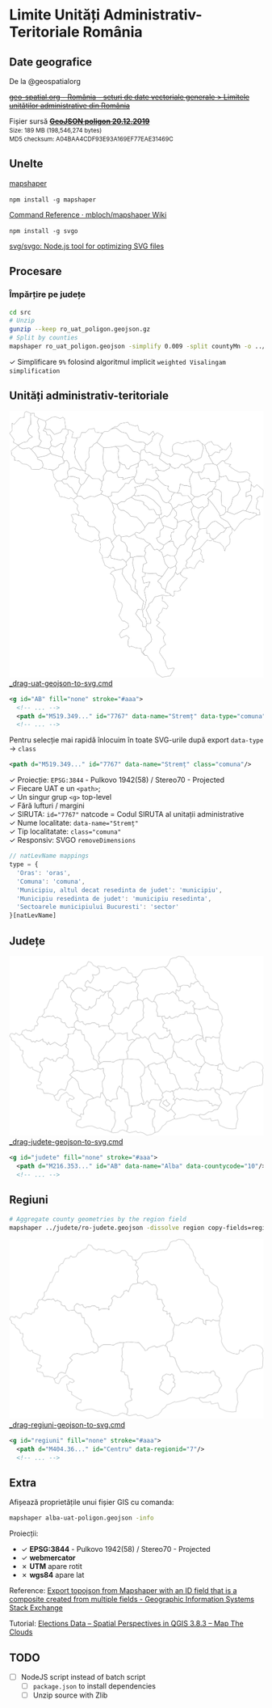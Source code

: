 # Limite Unități Administrativ-Teritoriale România

## Date geografice

De la @geospatialorg

~~[geo-spatial.org - România - seturi de date vectoriale generale > Limitele unităților administrative din România](http://www.geo-spatial.org/download/romania-seturi-vectoriale#uat "dead link")~~

Fișier sursă ~~[**GeoJSON poligon 20.12.2019**](http://www.geo-spatial.org/file_download/29535 "dead link")~~  
<small>Size: 189 MB (198,546,274 bytes)</small>  
<small>MD5 checksum: A04BAA4CDF93E93A169EF77EAE31469C</small>

## Unelte

[mapshaper](https://mapshaper.org/)

`npm install -g mapshaper`

[Command Reference · mbloch/mapshaper Wiki](https://github.com/mbloch/mapshaper/wiki/Command-Reference)

`npm install -g svgo`

[svg/svgo: Node.js tool for optimizing SVG files](https://github.com/svg/svgo)

## Procesare

### Împărțire pe județe

```sh
cd src
# Unzip
gunzip --keep ro_uat_poligon.geojson.gz
# Split by counties
mapshaper ro_uat_poligon.geojson -simplify 0.009 -split countyMn -o ../uat/ format=geojson extension=geojson prettify
```

✓ Simplificare `9%` folosind algoritmul implicit `weighted Visalingam simplification`

## Unități administrativ-teritoriale

![Limitele unităților administrativ-teritoriale din județul Alba](uat/svg/AB.svg)  
[_drag-uat-geojson-to-svg.cmd](uat/_drag-uat-geojson-to-svg.cmd)

```xml
<g id="AB" fill="none" stroke="#aaa">
  <!-- ... -->
  <path d="M519.349..." id="7767" data-name="Stremț" data-type="comuna"/>
  <!-- ... -->
```

Pentru selecție mai rapidă înlocuim în toate SVG-urile după export `data-type` → `class`

```xml
<path d="M519.349..." id="7767" data-name="Stremț" class="comuna"/>
```

✓ Proiecție: `EPSG:3844` - Pulkovo 1942(58) / Stereo70 - Projected  
✓ Fiecare UAT e un `<path>`;  
✓ Un singur grup `<g>` top-level  
✓ Fără lufturi / margini  
✓ SIRUTA: `id="7767"` natcode = Codul SIRUTA al unitații administrative  
✓ Nume localitate: `data-name="Stremț"`  
✓ Tip localitatate: `class="comuna"`  
✓ Responsiv: SVGO `removeDimensions`  

```js
// natLevName mappings
type = {
  'Oras': 'oras',
  'Comuna': 'comuna',
  'Municipiu, altul decat resedinta de judet': 'municipiu',
  'Municipiu resedinta de judet': 'municipiu resedinta',
  'Sectoarele municipiului Bucuresti': 'sector'
}[natLevName]
```

## Județe

![Limitele județelor din România](judete/ro-judete.svg)  
[_drag-judete-geojson-to-svg.cmd](judete/_drag-judete-geojson-to-svg.cmd)

```xml
<g id="judete" fill="none" stroke="#aaa">
  <path d="M216.353..." id="AB" data-name="Alba" data-countycode="10"/>
  <!-- ... -->
```

## Regiuni

```sh
# Aggregate county geometries by the region field
mapshaper ../judete/ro-judete.geojson -dissolve region copy-fields=regionid -o ro-regiuni.geojson
```

![Limitele regiunilor din România](regiuni/ro-regiuni.svg)  
[_drag-regiuni-geojson-to-svg.cmd](regiuni/_drag-regiuni-geojson-to-svg.cmd)

```xml
<g id="regiuni" fill="none" stroke="#aaa">
  <path d="M404.36..." id="Centru" data-regionid="7"/>
  <!-- ... -->
```

## Extra

Afișează proprietățile unui fișier GIS cu comanda: 

```sh
mapshaper alba-uat-poligon.geojson -info
```

Proiecții:

- ✓ **EPSG:3844** - Pulkovo 1942(58) / Stereo70 - Projected
- ✓ **webmercator**
- ✗ **UTM** apare rotit
- ✗ **wgs84** apare lat

Reference: [Export topojson from Mapshaper with an ID field that is a composite created from multiple fields - Geographic Information Systems Stack Exchange](https://gis.stackexchange.com/questions/233438/export-topojson-from-mapshaper-with-an-id-field-that-is-a-composite-created-from)

Tutorial: [Elections Data – Spatial Perspectives in QGIS 3.8.3 – Map The Clouds](https://blog.maptheclouds.com/tutorials/spatial-perspective-elections)

## TODO

- [ ] NodeJS script instead of batch script
    * [ ] `package.json` to install dependencies
    * [ ] Unzip source with Zlib

<!-- 
```css
.comuna { fill: aliceblue }
.oras { fill: hotpink }
.municipiu { fill: rebeccapurple }
.resedinta { fill: red }
.sector { fill: bisque }
```
-->
